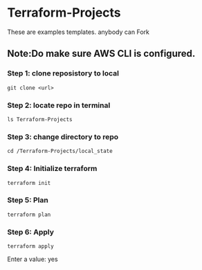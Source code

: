 # Terraform-Projects
These are examples templates. anybody can Fork

## Note:Do make sure AWS CLI is configured.

### **Step 1: clone reposistory to local**
```
git clone <url>
```

### **Step 2: locate repo in terminal**
```
ls Terraform-Projects
```

### **Step 3: change directory to repo**
```
cd /Terraform-Projects/local_state
```

### **Step 4: Initialize terraform**
```
terraform init
```
### **Step 5: Plan**
```
terraform plan
```

### **Step 6: Apply**
```
terraform apply
```
Enter a value: yes
